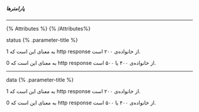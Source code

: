 ##### پارامترها
---

{% Attributes %}
{% /Attributes%}

<attributes/>
status {% .parameter-title %}

1 به معنای این است که http response از خانواده‌ی ۲۰۰ است.

0 به معنای این است که http response از خانواده‌ی ۴۰۰ یا ۵۰۰ است.

---

data {% .parameter-title %}

1 به معنای این است که http response از خانواده‌ی ۲۰۰ است.

0 به معنای این است که http response از خانواده‌ی ۴۰۰ یا ۵۰۰ است.
